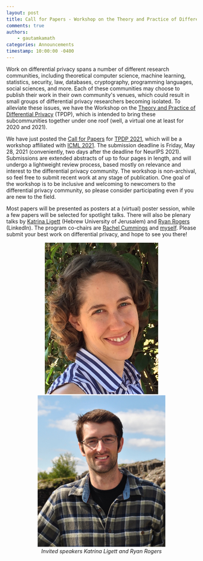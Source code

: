 ```yaml
---
layout: post
title: Call for Papers - Workshop on the Theory and Practice of Differential Privacy (TPDP 2021)
comments: true
authors: 
    - gautamkamath
categories: Announcements
timestamp: 10:00:00 -0400
---
```


Work on differential privacy spans a number of different research communities, including theoretical computer science, machine learning, statistics, security, law, databases, cryptography, programming languages, social sciences, and more.
Each of these communities may choose to publish their work in their own community's venues, which could result in small groups of differential privacy researchers becoming isolated.
To alleviate these issues, we have the Workshop on the [Theory and Practice of Differential Privacy](https://tpdp.journalprivacyconfidentiality.org/) (TPDP), which is intended to bring these subcommunities together under one roof (well, a virtual one at least for 2020 and 2021).

We have just posted the [Call for Papers](https://tpdp.journalprivacyconfidentiality.org/2021/TPDP2021CfP.pdf) for [TPDP 2021](https://tpdp.journalprivacyconfidentiality.org/2021/), which will be a workshop affiliated with [ICML 2021](https://icml.cc/Conferences/2021/).
The submission deadline is Friday, May 28, 2021 (conveniently, two days after the deadline for NeurIPS 2021).
Submissions are extended abstracts of up to four pages in length, and will undergo a lightweight review process, based mostly on relevance and interest to the differential privacy community.
The workshop is non-archival, so feel free to submit recent work at any stage of publication.
One goal of the workshop is to be inclusive and welcoming to newcomers to the differential privacy community, so please consider participating even if you are new to the field.

Most papers will be presented as posters at a (virtual) poster session, while a few papers will be selected for spotlight talks.
There will also be plenary talks by [Katrina Ligett](https://www.cs.huji.ac.il/~katrina/) (Hebrew University of Jerusalem) and [Ryan Rogers](https://www2.math.upenn.edu/~ryrogers/) (LinkedIn).
The program co-chairs are [Rachel Cummings](https://sites.gatech.edu/rachel-cummings/) and [myself](http://www.gautamkamath.com/).
Please submit your best work on differential privacy, and hope to see you there! 
<p align="center">
  <img  src="/images/Ligett.png">
  <img  src="/images/Rogers.png"> <br>
    <i>Invited speakers Katrina Ligett and Ryan Rogers</i>
</p>
